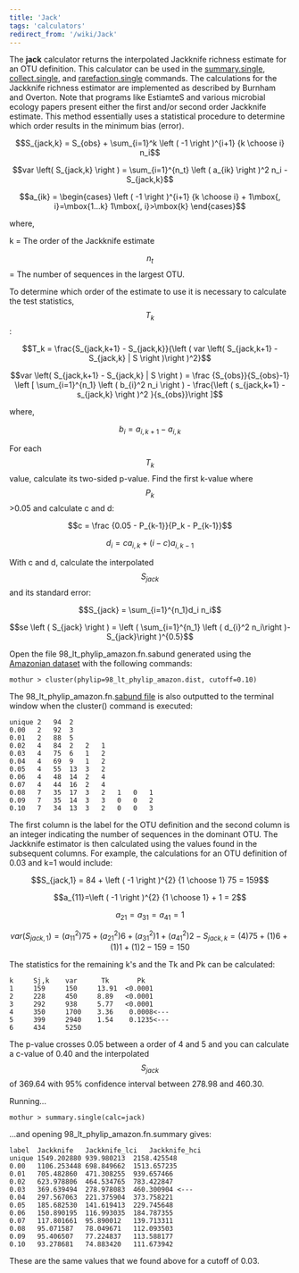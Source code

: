 ```yaml
---
title: 'Jack'
tags: 'calculators'
redirect_from: '/wiki/Jack'
---
```

The **jack** calculator returns the interpolated
Jackknife richness estimate for an OTU definition. This calculator can
be used in the [summary.single](/wiki/summary.single),
[collect.single](/wiki/collect.single), and
[rarefaction.single](/wiki/rarefaction.single) commands. The
calculations for the Jackknife richness estimator are implemented as
described by Burnham and Overton. Note that programs like EstiamteS and
various microbial ecology papers present either the first and/or second
order Jackknife estimate. This method essentially uses a statistical
procedure to determine which order results in the minimum bias (error).

$$S_{jack,k} = S_{obs} + \sum_{i=1}^k \left ( -1 \right )^{i+1} {k \choose i} n_i$$

$$var \left( S_{jack,k} \right ) = \sum_{i=1}^{n_t} \left ( a_{ik} \right )^2 n_i - S_{jack,k}$$

$$a_{ik} = \begin{cases}
\left ( -1 \right )^{i+1} {k \choose i} + 1\mbox{, i}=\mbox{1...k}
1\mbox{, i}>\mbox{k}
\end{cases}$$

where,

k = The order of the Jackknife estimate

$$n_t$$ = The number of sequences in the largest OTU.

To determine which order of the estimate to use it is necessary to
calculate the test statistics, $$T_k$$:

$$T_k = \frac{S_{jack,k+1} - S_{jack,k}}{\left ( var \left( S_{jack,k+1} - S_{jack,k} | S \right )\right )^2}$$

$$var \left( S_{jack,k+1} - S_{jack,k} | S \right ) = \frac {S_{obs}}{S_{obs}-1} \left [ \sum_{i=1}^{n_1} \left ( b_{i}^2 n_i \right ) - \frac{\left ( s_{jack,k+1} - s_{jack,k} \right )^2 }{s_{obs}}\right ]$$

where,

$$b_i = a_{i,k+1}-a_{i,k}$$

For each $$T_k$$ value, calculate its two-sided p-value. Find the first
k-value where $$P_k$$\>0.05 and calculate c and d:

$$c = \frac {0.05 - P_{k-1}}{P_k - P_{k-1}}$$

$$d_i = ca_{i,k} + \left( i-c \right )a_{i,k-1}$$

With c and d, calculate the interpolated $$S_{jack}$$ and its standard
error:

$$S_{jack} = \sum_{i=1}^{n_1}d_i n_i$$

$$se \left ( S_{jack} \right ) = \left ( \sum_{i=1}^{n_1} \left ( d_{i}^2 n_i\right )-S_{jack}\right )^{0.5}$$

Open the file 98\_lt\_phylip\_amazon.fn.sabund generated using the [
Amazonian dataset](https://mothur.s3.us-east-2.amazonaws.com/wiki/amazondata.zip) with the following
commands:

    mothur > cluster(phylip=98_lt_phylip_amazon.dist, cutoff=0.10)

The 98\_lt\_phylip\_amazon.fn.[sabund file](/wiki/sabund_file) is
also outputted to the terminal window when the cluster() command is
executed:

    unique 2   94  2   
    0.00   2   92  3   
    0.01   2   88  5   
    0.02   4   84  2   2   1   
    0.03   4   75  6   1   2   
    0.04   4   69  9   1   2   
    0.05   4   55  13  3   2   
    0.06   4   48  14  2   4   
    0.07   4   44  16  2   4   
    0.08   7   35  17  3   2   1   0   1   
    0.09   7   35  14  3   3   0   0   2   
    0.10   7   34  13  3   2   0   0   3   

The first column is the label for the OTU definition and the second
column is an integer indicating the number of sequences in the dominant
OTU. The Jackknife estimator is then calculated using the values found
in the subsequent columns. For example, the calculations for an OTU
definition of 0.03 and k=1 would include:

$$S_{jack,1} = 84 + \left ( -1 \right )^{2} {1 \choose 1} 75 = 159$$

$$a_{11}=\left ( -1 \right )^{2} {1 \choose 1} + 1 = 2$$

$$a_{21}= a_{31}= a_{41}=1$$

$$var \left( S_{jack,1} \right ) = \left(a_{11}^2 \right) 75 + \left(a_{21}^2 \right) 6 + \left(a_{31}^2 \right) 1 + \left(a_{41}^2 \right) 2-S_{jack,k}= \left(4\right) 75 + \left(1\right) 6 + \left(1\right) 1 + \left(1\right) 2 -159= 150$$

The statistics for the remaining k's and the Tk and Pk can be
calculated:

    k     Sj,k    var      Tk       Pk
    1     159     150     13.91  <0.0001
    2     228     450     8.89   <0.0001
    3     292     938     5.77   <0.0001
    4     350     1700    3.36    0.0008<---
    5     399     2940    1.54    0.1235<---
    6     434     5250     

The p-value crosses 0.05 between a order of 4 and 5 and you can
calculate a c-value of 0.40 and the interpolated $$S_{jack}$$ of 369.64
with 95% confidence interval between 278.98 and 460.30.

Running\...

    mothur > summary.single(calc=jack)

\...and opening 98\_lt\_phylip\_amazon.fn.summary gives:

    label  Jackknife   Jackknife_lci   Jackknife_hci
    unique 1549.202880 939.980213  2158.425548
    0.00   1106.253448 698.849662  1513.657235
    0.01   705.482860  471.308255  939.657466
    0.02   623.978806  464.534765  783.422847
    0.03   369.639494  278.978083  460.300904 <---
    0.04   297.567063  221.375904  373.758221
    0.05   185.682530  141.619413  229.745648
    0.06   150.890195  116.993035  184.787355
    0.07   117.801661  95.890012   139.713311
    0.08   95.071587   78.049671   112.093503
    0.09   95.406507   77.224837   113.588177
    0.10   93.278681   74.883420   111.673942

These are the same values that we found above for a cutoff of 0.03.
